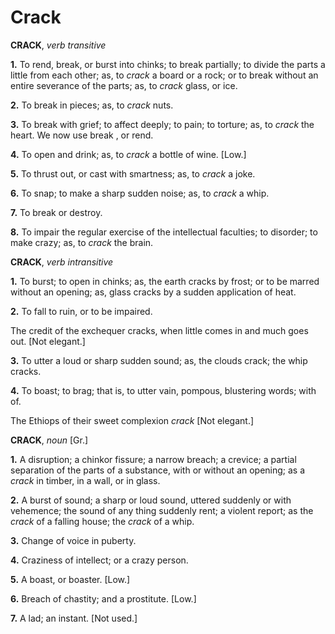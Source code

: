 # Crack

**CRACK**, _verb transitive_

**1.** To rend, break, or burst into chinks; to break partially; to divide the parts a little from each other; as, to _crack_ a board or a rock; or to break without an entire severance of the parts; as, to _crack_ glass, or ice.

**2.** To break in pieces; as, to _crack_ nuts.

**3.** To break with grief; to affect deeply; to pain; to torture; as, to _crack_ the heart. We now use break , or rend.

**4.** To open and drink; as, to _crack_ a bottle of wine. \[Low.\]

**5.** To thrust out, or cast with smartness; as, to _crack_ a joke.

**6.** To snap; to make a sharp sudden noise; as, to _crack_ a whip.

**7.** To break or destroy.

**8.** To impair the regular exercise of the intellectual faculties; to disorder; to make crazy; as, to _crack_ the brain.

**CRACK**, _verb intransitive_

**1.** To burst; to open in chinks; as, the earth cracks by frost; or to be marred without an opening; as, glass cracks by a sudden application of heat.

**2.** To fall to ruin, or to be impaired.

The credit of the exchequer cracks, when little comes in and much goes out. \[Not elegant.\]

**3.** To utter a loud or sharp sudden sound; as, the clouds crack; the whip cracks.

**4.** To boast; to brag; that is, to utter vain, pompous, blustering words; with of.

The Ethiops of their sweet complexion _crack_ \[Not elegant.\]

**CRACK**, _noun_ \[Gr.\]

**1.** A disruption; a chinkor fissure; a narrow breach; a crevice; a partial separation of the parts of a substance, with or without an opening; as a _crack_ in timber, in a wall, or in glass.

**2.** A burst of sound; a sharp or loud sound, uttered suddenly or with vehemence; the sound of any thing suddenly rent; a violent report; as the _crack_ of a falling house; the _crack_ of a whip.

**3.** Change of voice in puberty.

**4.** Craziness of intellect; or a crazy person.

**5.** A boast, or boaster. \[Low.\]

**6.** Breach of chastity; and a prostitute. \[Low.\]

**7.** A lad; an instant. \[Not used.\]